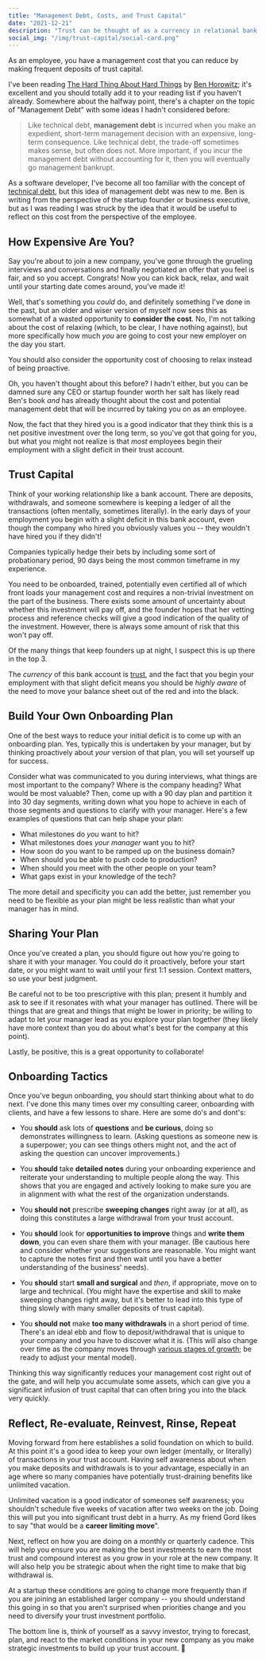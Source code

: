 ```yaml
---
title: "Management Debt, Costs, and Trust Capital"
date: "2021-12-21"
description: "Trust can be thought of as a currency in relational bank accounts."
social_img: "/img/trust-capital/social-card.png"
---
```


<aside class="tldr">
As an employee, you have a management cost that you can reduce by making frequent deposits of trust capital.
</aside>

I've been reading [The Hard Thing About Hard Things](https://www.amazon.ca/Hard-Thing-About-Things-Building/dp/0062273205) by [Ben Horowitz](https://twitter.com/bhorowitz); it's excellent and you should totally add it to your reading list if you haven't already. Somewhere about the halfway point, there's a chapter on the topic of "Management Debt" with some ideas I hadn't considered before:

> Like technical debt, **management debt** is incurred when you make an expedient, short-term management decision with an expensive, long-term consequence. Like technical debt, the trade-off sometimes makes sense, but often does not. More important, if you incur the management debt without accounting for it, then you will eventually go management bankrupt.

As a software developer, I've become all too familiar with the concept of [technical debt](https://en.wikipedia.org/wiki/Technical_debt), but this idea of management debt was new to me. Ben is writing from the perspective of the startup founder or business executive, but as I was reading I was struck by the idea that it would be useful to reflect on this cost from the perspective of the employee.

## How Expensive Are You?

Say you're about to join a new company, you've gone through the grueling interviews and conversations and finally negotiated an offer that you feel is fair, and so you accept. Congrats! Now you can kick back, relax, and wait until your starting date comes around, you've made it!

Well, that's something you _could_ do, and definitely something I've done in the past, but an older and wiser version of myself now sees this as somewhat of a wasted opportunity to **consider the cost**. No, I'm not talking about the cost of relaxing (which, to be clear, I have nothing against), but more specifically how much _you_ are going to cost your new employer on the day you start.

<aside class="left">
You should also consider the opportunity cost of choosing to relax instead of being proactive.
</aside>

Oh, you haven't thought about this before? I hadn't either, but you can be damned sure any CEO or startup founder worth her salt has likely read Ben's book _and_ has already thought about the cost and potential management debt that will be incurred by taking you on as an employee.

Now, the fact that they hired you is a good indicator that they think this is a net positive investment over the long term, so you've got that going for you, but what you might not realize is that _most_ employees begin their employment with a slight deficit in their trust account.

## Trust Capital

Think of your working relationship like a bank account. There are deposits, withdrawals, and someone somewhere is keeping a ledger of all the transactions (often mentally, sometimes literally). In the early days of your employment you begin with a slight deficit in this bank account, even though the company who hired you obviously values you -- they wouldn't have hired you if they didn't!

<aside class="right">Companies typically hedge their bets by including some sort of probationary period, 90 days being the most common timeframe in my experience.</aside>

You need to be onboarded, trained, potentially even certified all of which front loads your management cost and requires a non-trivial investment on the part of the business. There exists some amount of uncertainty about whether this investment will pay off, and the founder hopes that her vetting process and reference checks will give a good indication of the quality of the investment. However, there is always some amount of risk that this won't pay off.

Of the many things that keep founders up at night, I suspect this is up there in the top 3.

The _currency_ of this bank account is [trust](https://en.wikipedia.org/wiki/Trust_capital), and the fact that you begin your employment with that slight deficit means you should be _highly aware_ of the need to move your balance sheet out of the red and into the black.

## Build Your Own Onboarding Plan

One of the best ways to reduce your initial deficit is to come up with an onboarding plan. Yes, typically this is undertaken by your manager, but by thinking proactively about _your_ version of that plan, you will set yourself up for success.

Consider what was communicated to you during interviews, what things are most important to the company? Where is the company heading? What would be most valuable? Then, come up with a 90 day plan and partition it into 30 day segments, writing down what you hope to achieve in each of those segments and questions to clarify with your manager. Here's a few examples of questions that can help shape your plan:

- What milestones do _you_ want to hit?
- What milestones does _your manager_ want you to hit?
- How soon do you want to be ramped up on the business domain?
- When should you be able to push code to production?
- When should you meet with the other people on your team?
- What gaps exist in your knowledge of the tech?

The more detail and specificity you can add the better, just remember you need to be flexible as your plan might be less realistic than what your manager has in mind.

## Sharing Your Plan

Once you've created a plan, you should figure out how you're going to share it with your manager. You could do it proactively, before your start date, or you might want to wait until your first 1:1 session. Context matters, so use your best judgment.

Be careful not to be too prescriptive with this plan; present it humbly and ask to see if it resonates with what your manager has outlined. There will be things that are great and things that might be lower in priority; be willing to adapt to let your manager lead as you explore your plan together (they likely have more context than you do about what's best for the company at this point).

Lastly, be positive, this is a great opportunity to collaborate!

## Onboarding Tactics

Once you've begun onboarding, you should start thinking about what to do next. I've done this many times over my consulting career, onboarding with clients, and have a few lessons to share. Here are some do's and dont's:

- You **should** ask lots of **questions** and **be curious**, doing so demonstrates willingness to learn. (Asking questions as someone new is a superpower; you can see things others might not, and the act of asking the question can uncover improvements.)

- You **should** take **detailed notes** during your onboarding experience and reiterate your understanding to multiple people along the way. This shows that you are engaged and actively looking to make sure you are in alignment with what the rest of the organization understands.

- You **should not** prescribe **sweeping changes** right away (or at all), as doing this constitutes a large withdrawal from your trust account.

- You **should** look for **opportunities to improve** things and **write them down**, you can even share them with your manager. (Be cautious here and consider whether your suggestions are reasonable. You might want to capture the notes first and then wait until you have a better understanding of the business' needs).

- You **should** start **small and surgical** and _then_, if appropriate, move on to large and technical. (You might have the expertise and skill to make sweeping changes right away, but it's better to lead into this type of thing slowly with many smaller deposits of trust capital).

- You **should not** make **too many withdrawals** in a short period of time. There's an ideal ebb and flow to deposit/withdrawal that is unique to your company and you have to discover what it is. (This will also change over time as the company moves through [various stages of growth](https://spin.atomicobject.com/2018/10/28/predictable-success/); be ready to adjust your mental model).

Thinking this way significantly reduces your management cost right out of the gate, and will help you accumulate some assets, which can give you a significant infusion of trust capital that can often bring you into the black very quickly.

## Reflect, Re-evaluate, Reinvest, Rinse, Repeat

Moving forward from here establishes a solid foundation on which to build. At this point it's a good idea to keep your own ledger (mentally, or literally) of transactions in your trust account. Having self awareness about when you make deposits and withdrawals is to your advantage, especially in an age where so many companies have potentially trust-draining benefits like unlimited vacation.

<aside>
Unlimited vacation is a good indicator of someones self awareness; you shouldn't schedule five weeks of vacation after two weeks on the job. Doing this will put you into significant trust debt in a hurry. As my friend Gord likes to say "that would be a <strong>career limiting move</strong>".
</aside>

Next, reflect on how you are doing on a monthly or quarterly cadence. This will help you ensure you are making the best investments to earn the most trust and compound interest as you grow in your role at the new company. It will also help you be strategic about when the right time to make that big withdrawal is.

At a startup these conditions are going to change more frequently than if you are joining an established larger company -- you should understand this going in so that you aren't surprised when priorities change and you need to diversify your trust investment portfolio.

The bottom line is, think of yourself as a savvy investor, trying to forecast, plan, and react to the market conditions in your new company as you make strategic investments to build up your trust account. 🚀